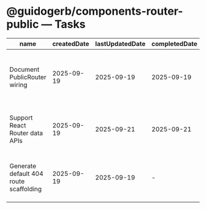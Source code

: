 # @guidogerb/components-router-public — Tasks

| name                                   | createdDate | lastUpdatedDate | completedDate | status   | description                                                                               |
| -------------------------------------- | ----------- | --------------- | ------------- | -------- | ----------------------------------------------------------------------------------------- |
| Document PublicRouter wiring           | 2025-09-19  | 2025-09-19      | 2025-09-19    | complete | Explained how to feed route definitions, fallback elements, and wrappers into the helper. |
| Support React Router data APIs         | 2025-09-19  | 2025-09-21      | 2025-09-21    | complete | Add helpers that accept loaders/actions and pass them through to the router factory.      |
| Generate default 404 route scaffolding | 2025-09-19  | 2025-09-19      | -             | todo     | Provide a utility that emits a localized not-found route when tenants omit a fallback.    |
